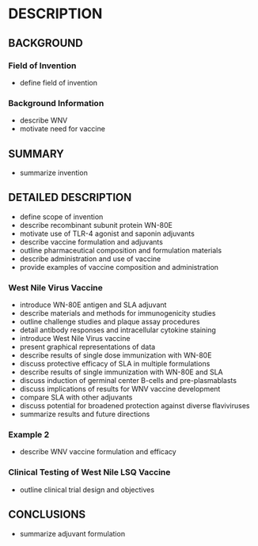 # DESCRIPTION

## BACKGROUND

### Field of Invention

- define field of invention

### Background Information

- describe WNV
- motivate need for vaccine

## SUMMARY

- summarize invention

## DETAILED DESCRIPTION

- define scope of invention
- describe recombinant subunit protein WN-80E
- motivate use of TLR-4 agonist and saponin adjuvants
- describe vaccine formulation and adjuvants
- outline pharmaceutical composition and formulation materials
- describe administration and use of vaccine
- provide examples of vaccine composition and administration

### West Nile Virus Vaccine

- introduce WN-80E antigen and SLA adjuvant
- describe materials and methods for immunogenicity studies
- outline challenge studies and plaque assay procedures
- detail antibody responses and intracellular cytokine staining
- introduce West Nile Virus vaccine
- present graphical representations of data
- describe results of single dose immunization with WN-80E
- discuss protective efficacy of SLA in multiple formulations
- describe results of single immunization with WN-80E and SLA
- discuss induction of germinal center B-cells and pre-plasmablasts
- discuss implications of results for WNV vaccine development
- compare SLA with other adjuvants
- discuss potential for broadened protection against diverse flaviviruses
- summarize results and future directions

### Example 2

- describe WNV vaccine formulation and efficacy

### Clinical Testing of West Nile LSQ Vaccine

- outline clinical trial design and objectives

## CONCLUSIONS

- summarize adjuvant formulation

